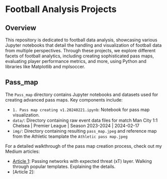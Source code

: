 Football Analysis Projects
==========================

Overview
--------

This repository is dedicated to football data analysis, showcasing various Jupyter notebooks that detail the handling and visualization of football data from multiple perspectives. Through these projects, we explore different facets of football analytics, including creating sophisticated pass maps, evaluating player performance metrics, and more, using Python and libraries like Matplotlib and mplsoccer.

## Pass_map 

The `Pass_map` directory contains Jupyter notebooks and datasets used for creating advanced pass maps. Key components include:

- `1. Pass map creating v1.20240221.ipynb`: Notebook for pass map visualization.
- `data/`: Directory containing raw event data files for match Man City 1:1 Chelsea | Premier League | Season 2023-2024 | 2024-02-17
- `img/`: Directory containing resulting `pass_map.jpeg` and reference map from the Athletic teamplate the `Athletic pass map.jpeg`

For a detailed walkthrough of the pass map creation process, check out my Medium articles:

- [Article 1](https://medium.com/@footsci/passing-networks-with-expected-threat-xt-layer-7d699f75387b): Passing networks with expected threat (xT) layer. Walking through popular templates. Explaining the details.
- [Article 2]:

